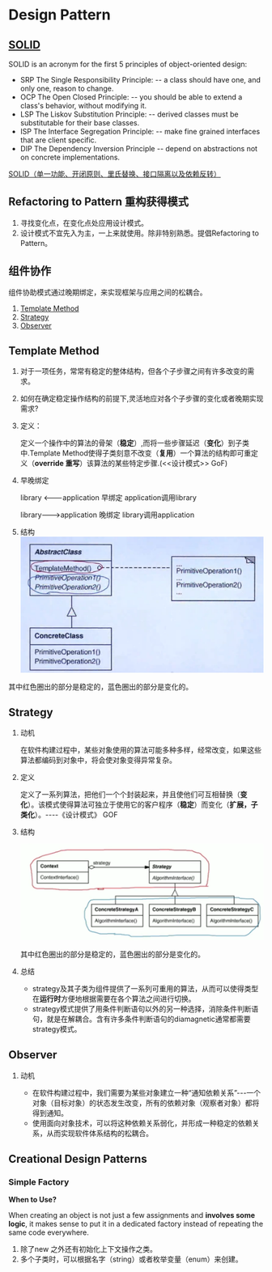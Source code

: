 # Design Pattern
## [SOLID](https://www.dofactory.com/topic/1046/design-patterns-vs-design-principles-solid.aspx)
SOLID is an acronym for the first 5 principles of object-oriented design:

- SRP The Single Responsibility Principle: -- a class should have one, and only one, reason to change.
- OCP The Open Closed Principle: -- you should be able to extend a class's behavior, without modifying it.
- LSP The Liskov Substitution Principle: -- derived classes must be substitutable for their base classes.
- ISP The Interface Segregation Principle: -- make fine grained interfaces that are client specific.
- DIP The Dependency Inversion Principle -- depend on abstractions not on concrete implementations.

[SOLID（单一功能、开闭原则、里氏替换、接口隔离以及依赖反转）](https://zh.wikipedia.org/wiki/SOLID_(%E9%9D%A2%E5%90%91%E5%AF%B9%E8%B1%A1%E8%AE%BE%E8%AE%A1))



## Refactoring to Pattern 重构获得模式

1. 寻找变化点，在变化点处应用设计模式。
2. 设计模式不宜先入为主，一上来就使用。除非特别熟悉。提倡Refactoring to Pattern。



## 组件协作

组件协助模式通过晚期绑定，来实现框架与应用之间的松耦合。

1. [Template Method](#template-method)
2. [Strategy](#strategy)
3. [Observer](#observer)




## Template Method

1. 对于一项任务，常常有稳定的整体结构，但各个子步骤之间有许多改变的需求。

2. 如何在确定稳定操作结构的前提下,灵活地应对各个子步骤的变化或者晚期实现需求?

3. 定义：

   定义一个操作中的算法的骨架（**稳定**）,而将一些步骤延迟（**变化**）到子类中.Template Method使得子类刻意不改变（**复用**）一个算法的结构即可重定义（**override 重写**）该算法的某些特定步骤.(<<设计模式>> GoF) 

4. 早晚绑定

   library <---application  早绑定  application调用library

   library--->application 晚绑定   library调用application

5. 结构
    ![template_method](../img/template_method.png)

  其中红色圈出的部分是稳定的，蓝色圈出的部分是变化的。



## Strategy

1. 动机

   在软件构建过程中，某些对象使用的算法可能多种多样，经常改变，如果这些算法都编码到对象中，将会使对象变得异常复杂。

2. 定义

   定义了一系列算法，把他们一个个封装起来，并且使他们可互相替换（**变化**）。该模式使得算法可独立于使用它的客户程序（**稳定**）而变化（**扩展，子类化**）。----《设计模式》 GOF

3. 结构

   ![strategy](../img/strategy.png)

   其中红色圈出的部分是稳定的，蓝色圈出的部分是变化的。

4. 总结

   - strategy及其子类为组件提供了一系列可重用的算法，从而可以使得类型在**运行时**方便地根据需要在各个算法之间进行切换。
   - strategy模式提供了用条件判断语句以外的另一种选择，消除条件判断语句，就是在解耦合。含有许多条件判断语句的diamagnetic通常都需要strategy模式。

## Observer

1. 动机

   - 在软件构建过程中，我们需要为某些对象建立一种“通知依赖关系”---一个对象（目标对象）的状态发生改变，所有的依赖对象（观察者对象）都将得到通知。
   - 使用面向对象技术，可以将这种依赖关系弱化，并形成一种稳定的依赖关系，从而实现软件体系结构的松耦合。

   



## Creational Design Patterns

### Simple Factory

**When to Use?**

When creating an object is not just a few assignments and **involves some logic**, it makes sense to put it in a dedicated factory instead of repeating the same code everywhere.

1. 除了new 之外还有初始化上下文操作之类。
2. 多个子类时，可以根据名字（string）或者枚举变量（enum）来创建。 







